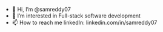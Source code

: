 - 👋 Hi, I’m @samreddy07
- 👀 I’m interested in Full-stack software development
- 📫 How to reach me linkedIn: linkedin.com/in/samreddy07

<!---
samreddy07/samreddy07 is a ✨ special ✨ repository because its `README.md` (this file) appears on your GitHub profile.
You can click the Preview link to take a look at your changes.
--->
